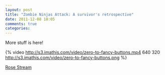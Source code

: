 ```yaml
---
layout: post
title: "Zombie Ninjas Attack: A survivor's retrospective"
date: 2011-12-08 18:05
comments: true
categories: 
---
```


More stuff is here!

{% video http://s3.imathis.com/video/zero-to-fancy-buttons.mp4 640 320 http://s3.imathis.com/video/zero-to-fancy-buttons.png %}

<a href="/html5/generative-art/stream-js/index.html">Rose Stream </a>
